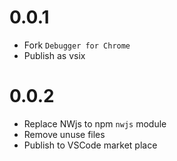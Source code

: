 # 0.0.1
* Fork `Debugger for Chrome`
* Publish as vsix

# 0.0.2
* Replace NWjs to npm `nwjs` module
* Remove unuse files
* Publish to VSCode market place
